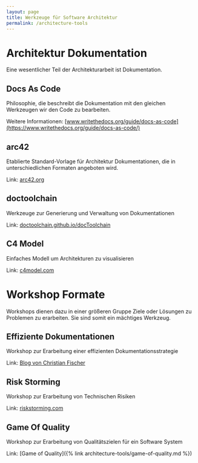 ```yaml
---
layout: page
title: Werkzeuge für Software Architektur 
permalink: /architecture-tools
---
```


# Architektur Dokumentation

Eine wesentlicher Teil der Architekturarbeit ist Dokumentation.

## Docs As Code

Philosophie, die beschreibt die Dokumentation mit den gleichen Werkzeugen wir den Code zu bearbeiten.

Weitere Informationen: [www.writethedocs.org/guide/docs-as-code](https://www.writethedocs.org/guide/docs-as-code/)


## arc42

Etablierte Standard-Vorlage für Architektur Dokumentationen, die in unterschiedlichen Formaten angeboten wird.

Link: [arc42.org](https://arc42.org/)

## doctoolchain

Werkzeuge zur Generierung und Verwaltung von Dokumentationen 

Link: [doctoolchain.github.io/docToolchain](https://doctoolchain.github.io/docToolchain/)


## C4 Model

Einfaches Modell um Architekturen zu visualisieren

Link: [c4model.com](https://c4model.com/)

# Workshop Formate

Workshops dienen dazu in einer größeren Gruppe Ziele oder Lösungen zu Problemen zu erarbeiten. Sie sind somit ein mächtiges Werkzeug.

## Effiziente Dokumentationen

Workshop zur Erarbeitung einer effizienten Dokumentationsstrategie

Link: [Blog von Christian Fischer](https://agiledojo.de/2019-03-27-dokumentationsstrategie/)

## Risk Storming

Workshop zur Erarbeitung von Technischen Risiken

Link: [riskstorming.com](https://riskstorming.com/)

## Game Of Quality

Workshop zur Erarbeitung von Qualitätszielen für ein Software System

Link: [Game of Quality]({% link architecture-tools/game-of-quality.md %})